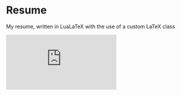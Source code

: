 # Resume
My resume, written in LuaLaTeX with the use of a custom LaTeX class

![image of resume](https://raw.githubusercontent.com/CorundumCore/Resume/3396cd7445323c7fc79ff92698ae27c4b5171092/RubyResume.pdf?raw=true)
